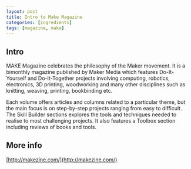```yaml
---
layout: post
title: Intro to Make Magazine
categories: [ingredients]
tags: [magazine, make]
---
```


## Intro

MAKE Magazine celebrates the philosophy of the Maker movement. It is a bimonthly magazine published by Maker Media which features Do-It-Yourself and Do-It-Together projects involving computing, robotics, electronics, 3D printing, woodworking and many other disciplines such as knitting, weaving, printing, bookbinding etc.

Each volume offers articles and columns related to a particular theme, but the main focus is on step-by-step projects ranging from easy to difficult. The Skill Builder sections explores the tools and techniques needed to realise to most challenging projects. It also features a Toolbox section including reviews of books and tools.


## More info
[http://makezine.com/](http://makezine.com/)
